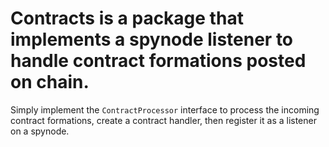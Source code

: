 # Contracts is a package that implements a spynode listener to handle contract formations posted on chain.

Simply implement the `ContractProcessor` interface to process the incoming contract formations, create a contract handler, then register it as a listener on a spynode.